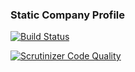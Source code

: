 ### Static Company Profile


[![Build Status](https://travis-ci.org/ReenExeCubeTime/StaticCompanyProfile.svg)](https://travis-ci.org/ReenExeCubeTime/StaticCompanyProfile)

[![Scrutinizer Code Quality](https://scrutinizer-ci.com/g/ReenExeCubeTime/StaticCompanyProfile/badges/quality-score.png?b=develop)](https://scrutinizer-ci.com/g/ReenExeCubeTime/StaticCompanyProfile/?branch=develop)